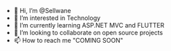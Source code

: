 - 👋 Hi, I’m @Sellwane
- 👀 I’m interested in Technology
- 🌱 I’m currently learning ASP.NET MVC and FLUTTER 
- 💞️ I’m looking to collaborate on open source projects
- 📫 How to reach me "COMING SOON"

<!---
Sellwane/Sellwane is a ✨ special ✨ repository because its `README.md` (this file) appears on your GitHub profile.
You can click the Preview link to take a look at your changes.
--->
